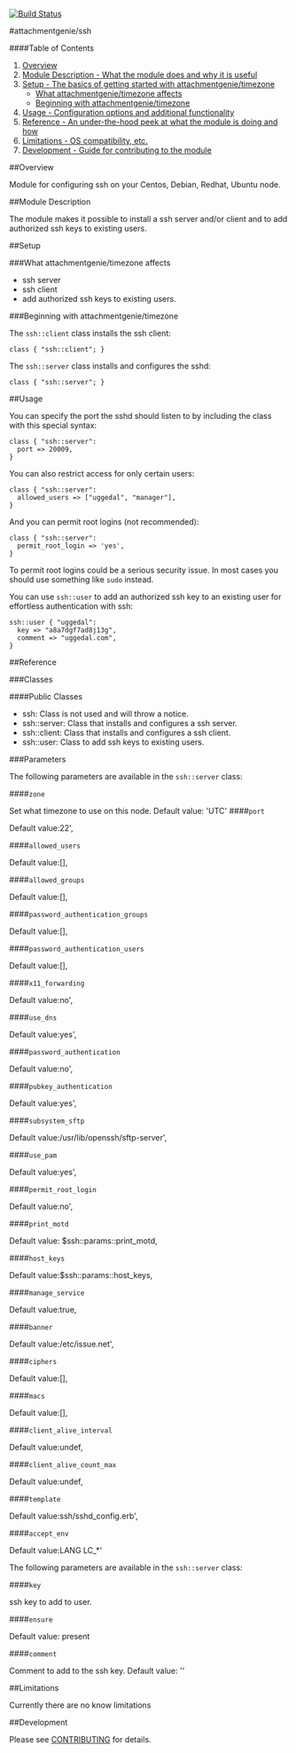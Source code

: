 [![Build Status](https://secure.travis-ci.org/attachmentgenie/attachmentgenie-ssh.png)](http://travis-ci.org/attachmentgenie/attachmentgenie-ssh)

#attachmentgenie/ssh

####Table of Contents

1. [Overview](#overview)
2. [Module Description - What the module does and why it is useful](#module-description)
3. [Setup - The basics of getting started with attachmentgenie/timezone](#setup)
    * [What attachmentgenie/timezone affects](#what-attachmentgenie/timezone-affects)
    * [Beginning with attachmentgenie/timezone](#beginning-with-attachmentgenie/timezone)
4. [Usage - Configuration options and additional functionality](#usage)
5. [Reference - An under-the-hood peek at what the module is doing and how](#reference)
5. [Limitations - OS compatibility, etc.](#limitations)
6. [Development - Guide for contributing to the module](#development)

##Overview

Module for configuring ssh on your Centos, Debian, Redhat, Ubuntu node.

##Module Description

The module makes it possible to install a ssh server and/or client and to add authorized ssh keys to existing users.

##Setup

###What attachmentgenie/timezone affects

* ssh server
* ssh client
* add authorized ssh keys to existing users.

###Beginning with attachmentgenie/timezone	

The `ssh::client` class installs the ssh client:

    class { "ssh::client"; }

The `ssh::server` class installs and configures the sshd:

    class { "ssh::server"; }
    
##Usage

You can specify the port the sshd should listen to by including the class
with this special syntax:

    class { "ssh::server":
      port => 20009,
    }

You can also restrict access for only certain users:

    class { "ssh::server":
      allowed_users => ["uggedal", "manager"],
    }

And you can permit root logins (not recommended):
    
    class { "ssh::server":
      permit_root_login => 'yes',
    }
    
To permit root logins could be a serious security issue. In most cases you should
use something like ```sudo``` instead.

You can use `ssh::user` to add an authorized ssh key to an existing user
for effortless authentication with ssh:

    ssh::user { "uggedal":
      key => "a8a7dgf7ad8j13g",
      comment => "uggedal.com",
    }

##Reference

###Classes

####Public Classes

* ssh:         Class is not used and will throw a notice.
* ssh::server: Class that installs and configures a ssh server.
* ssh::client: Class that installs and configures a ssh client.
* ssh::user:   Class to add ssh keys to existing users.

###Parameters

The following parameters are available in the `ssh::server` class:

####`zone`

Set what timezone to use on this node. Default value: 'UTC'
####`port`

Default value:22',

####`allowed_users`

Default value:[],

####`allowed_groups`

Default value:[],

####`password_authentication_groups`

Default value:[],

####`password_authentication_users`

Default value:[],

####`x11_forwarding`

Default value:no',

####`use_dns`

Default value:yes',

####`password_authentication`

Default value:no',

####`pubkey_authentication`

Default value:yes',

####`subsystem_sftp`

Default value:/usr/lib/openssh/sftp-server',

####`use_pam`

Default value:yes',

####`permit_root_login`

Default value:no',

####`print_motd `

Default value: $ssh::params::print_motd,

####`host_keys`

Default value:$ssh::params::host_keys,

####`manage_service`

Default value:true,

####`banner`

Default value:/etc/issue.net',

####`ciphers`

Default value:[],

####`macs`

Default value:[],

####`client_alive_interval`

Default value:undef,

####`client_alive_count_max`

Default value:undef,

####`template`

Default value:ssh/sshd_config.erb',

####`accept_env`

Default value:LANG LC_*'

The following parameters are available in the `ssh::server` class:

####`key`

ssh key to add to user.

####`ensure`

Default value: present

####`comment`

Comment to add to the ssh key. Default value: ''

##Limitations

Currently there are no know limitations

##Development

Please see [CONTRIBUTING](https://github.com/attachmentgenie/attachmentgenie-ssh/blob/master/CONTRIBUTING.md) for details.
